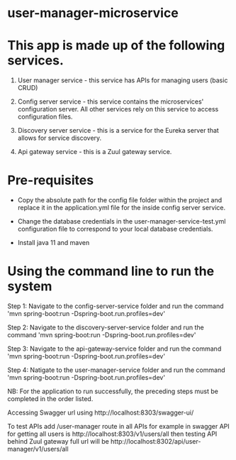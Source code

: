 # user-manager-microservice

# This app is made up of the following services.

1. User manager service - this service has APIs for managing users (basic CRUD)

2. Config server service - this service contains the microservices' configuration server. All other services rely on this service to access configuration files.

3. Discovery server service - this is a service for the Eureka server that allows for service discovery.
 
4. Api gateway service - this is a Zuul gateway service.

# Pre-requisites

- Copy the absolute path for the config file folder within the project and replace it in the application.yml file for the inside config server service.

- Change the database credentials in the user-manager-service-test.yml configuration file to correspond to your local database credentials.

- Install java 11 and maven 

# Using the command line to run the system

Step 1: Navigate to the config-server-service folder and run the command 'mvn spring-boot:run -Dspring-boot.run.profiles=dev'

Step 2: Navigate to the discovery-server-service folder and run the command 'mvn spring-boot:run -Dspring-boot.run.profiles=dev'

Step 3: Navigate to the api-gateway-service folder and run the command 'mvn spring-boot:run -Dspring-boot.run.profiles=dev'

Step 4: Natigate to the user-manager-service folder and run the command 'mvn spring-boot:run -Dspring-boot.run.profiles=dev'

NB: For the application to run successfully, the preceding steps must be completed in the order listed.

Accessing Swagger url using http://localhost:8303/swagger-ui/

To test APIs add /user-manager route in all APIs for example in swagger API for getting all users is http://localhost:8303/v1/users/all then testing API behind Zuul gateway full url will be http://localhost:8302/api/user-manager/v1/users/all
